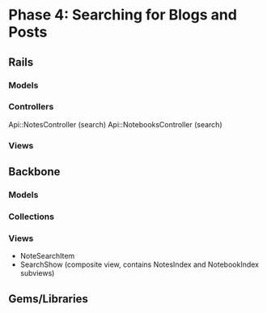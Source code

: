 # Phase 4: Searching for Blogs and Posts

## Rails
### Models

### Controllers
Api::NotesController (search)
Api::NotebooksController (search)

### Views

## Backbone
### Models

### Collections

### Views
* NoteSearchItem
* SearchShow (composite view, contains NotesIndex and NotebookIndex subviews)

## Gems/Libraries
